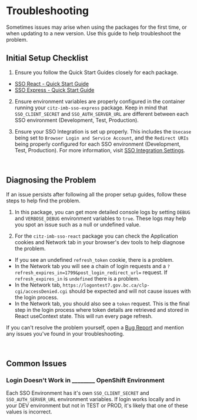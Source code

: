 # Troubleshooting

Sometimes issues may arise when using the packages for the first time, or when updating to a new version. Use this guide to help troubleshoot the problem.

## Initial Setup Checklist

1. Ensure you follow the Quick Start Guides closely for each package.

  - [SSO React - Quick Start Guide](https://dev.developer.gov.bc.ca/docs/default/component/citz-imb-sso-react-npm-package/getting-started/quick-start-guide/)
  - [SSO Express - Quick Start Guide](../getting-started/quick-start-guide.md)

2. Ensure environment variables are properly configured in the container running your `citz-imb-sso-express` package. Keep in mind that `SSO_CLIENT_SECRET` and `SSO_AUTH_SERVER_URL` are different between each SSO environment (Development, Test, Production).

3. Ensure your SSO Integration is set up properly. This includes the `Usecase` being set to `Browser Login and Service Account`, and the `Redirect URIs` being properly configured for each SSO environment (Development, Test, Production). For more information, visit [SSO Integration Settings](../getting-started/sso-integration-settings.md).

<br />

## Diagnosing the Problem

If an issue persists after following all the proper setup guides, follow these steps to help find the problem.

1. In this package, you can get more detailed console logs by setting `DEBUG` and `VERBOSE_DEBUG` environment variables to `true`. These logs may help you spot an issue such as a null or undefined value.

2. For the `citz-imb-sso-react` package you can check the Application cookies and Network tab in your browser's dev tools to help diagnose the problem.

  - If you see an undefined `refresh_token` cookie, there is a problem.
  - In the Network tab you will see a chain of login requests and a `?refresh_expires_in=1799&post_login_redirect_url=` request. If `refresh_expires_in` is `undefined` there is a problem.
  - In the Network tab, `https://logontest7.gov.bc.ca/clp-cgi/accessDenied.cgi` should be expected and will not cause issues with the login process.
  - In the Network tab, you should also see a `token` request. This is the final step in the login process where token details are retrieved and stored in React useContext state. This will run every page refresh.

If you can't resolve the problem yourself, open a [Bug Report](https://github.com/bcgov/citz-imb-sso-express/issues/new?assignees=&labels=bug&projects=&template=bug_report.md&title=Bug%3A+) and mention any issues you've found in your troubleshooting.

<br />

## Common Issues

### Login Doesn't Work in ________ OpenShift Environment

Each SSO Environment has it's own `SSO_CLIENT_SECRET` and `SSO_AUTH_SERVER_URL` environment variables. If login works locally and in your DEV environment but not in TEST or PROD, it's likely that one of these values is incorrect.
